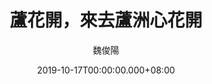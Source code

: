---
issue: 348
title: 蘆花開，來去蘆洲心花開
author: 魏俊陽
date: 2019-10-17T00:00:00.000+08:00
topic: 景點
difficulty: 1
wikidata: Q98095795
wikidata_link: https://www.wikidata.org/wiki/Q98095795
author_wikidata_link: https://www.wikidata.org/wiki/Q98096371
author_wikidata: Q98096371
---